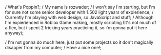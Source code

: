 / What's Poppin?;
/ My name is rozwader;
/ I won't say I'm starting, but I'm for sure not some senior developer with 1.502 light years of expierience;
/ Currently I'm playing with web design, so JavaScript and stuff;
/ Although I'm expierienced in Roblox Game making, mostly scripting (It's not much of a flex, but i spent 2 fricking years practicing it, so i'm gonna put it here anyway);

/ I'm not gonna do much here, just put some projects so it don't magically disapper from my computer;
/ Have a nice one!;
